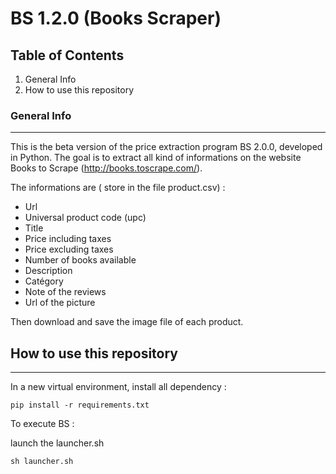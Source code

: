 # BS 1.2.0 (Books Scraper)

## Table of Contents

1. General Info
2. How to use this repository

### General Info

***

This is the beta version of the price extraction program BS 2.0.0, developed in Python.
The goal is to extract all kind of informations on the website Books to Scrape (http://books.toscrape.com/). 

The informations are ( store in the file product.csv) :

- Url
- Universal product code (upc)
- Title
- Price including taxes
- Price excluding taxes
- Number of books available
- Description
- Catégory
- Note of the reviews
- Url of the picture


Then download and save the image file of each product.

## How to use this repository

***
In a new virtual environment, install all dependency :
```
pip install -r requirements.txt
```
To execute BS :

launch the launcher.sh 

```
sh launcher.sh
```
